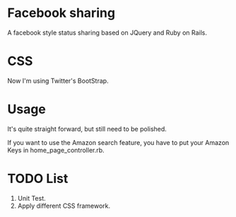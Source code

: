 Facebook sharing
=============================
A facebook style status sharing based on JQuery and Ruby on Rails.

CSS
=============================
Now I'm using Twitter's BootStrap.

Usage
=============================
It's quite straight forward, but still need to be polished.

If you want to use the Amazon search feature, you have to put your Amazon Keys in 
home_page_controller.rb.

TODO List
=============================
1. Unit Test.
2. Apply different CSS framework.